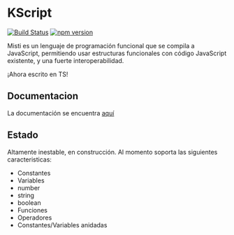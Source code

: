 # KScript

[![Build Status](https://travis-ci.com/Araozu/kscript.svg?branch=master)](https://travis-ci.com/Araozu/kscript)
[![npm version](https://badge.fury.io/js/kscript.svg)](https://badge.fury.io/js/kscript)

Misti es un lenguaje de programación funcional que se compila a JavaScript, permitiendo usar estructuras funcionales
con código JavaScript existente, y una fuerte interoperabilidad.

¡Ahora escrito en TS!

## Documentacion

La documentación se encuentra [aquí](https://misti.araozu.pro/)

## Estado

Altamente inestable, en construcción. Al momento soporta las siguientes caracteristicas:

- Constantes
- Variables
- number
- string
- boolean
- Funciones
- Operadores
- Constantes/Variables anidadas
